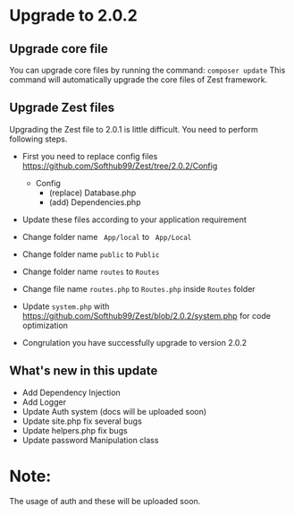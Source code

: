 # Upgrade to 2.0.2

## Upgrade core file
You can upgrade core files by running the command:
`composer update`
This command will automatically upgrade the core files of Zest framework.

## Upgrade Zest files

Upgrading the Zest file to 2.0.1 is little difficult. You need to perform following steps.

- First you need to replace config files https://github.com/Softhub99/Zest/tree/2.0.2/Config
  - Config
    - (replace) Database.php
    - (add) Dependencies.php

- Update these files according to your application requirement
- Change folder name ``` App/local``` to ``` App/Local```
- Change folder name ```public``` to ```Public```
- Change folder name ```routes``` to ```Routes```
- Change file name ```routes.php``` to ```Routes.php``` inside ```Routes``` folder
- Update ```system.php``` with https://github.com/Softhub99/Zest/blob/2.0.2/system.php for code optimization
- Congrulation you have successfully upgrade to version 2.0.2


## What's new in this update

- Add Dependency Injection
- Add Logger
- Update Auth system (docs will be uploaded soon)
- Update site.php fix several bugs
- Update helpers.php fix bugs
- Update password Manipulation class

# Note:
The usage of auth and these will be uploaded soon.
